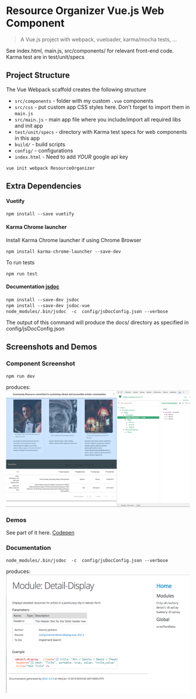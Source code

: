 # Resource Organizer Vue.js Web Component

> A Vue.js project with webpack, vueloader, karma/mocha tests, ...

See index.html, main.js, src/components/ for relevant front-end code.
Karma test are in test/unit/specs


## Project Structure
The Vue Webpack scaffold creates the following structure
* `src/components` - folder with my custom `.vue` components
* `src/css` - put custom app CSS styles here. Don't forget to import them in `main.js`
* `src/main.js` - main app file where you include/import all required libs and init app
* `test/unit/specs` - directory with Karma test specs for web components in this app
* `build/` - build scripts
* `config/` - configurations
* `index.html` - Need to add *YOUR* google api key

```
vue init webpack ResourceOrganizer
```

##  Extra Dependencies
#### Vuetify   
```
npm install --save vuetify
```
#### Karma Chrome launcher
Install Karma Chrome launcher if using Chrome Browser
```
npm install karma-chrome-launcher --save-dev
```

To run tests
```
npm run test
```
#### Documentation [jsdoc](https://github.com/jsdoc3/jsdoc)

```
npm install --save-dev jsdoc
npm install --save-dev jsdoc-vue
node_modules/.bin/jsdoc  -c  config/jsDocConfig.json --verbose
```
The output of this command will produce the docs/ directory as specified in config/jsDocConfig.json


## Screenshots and Demos

### Component Screenshot
```
npm run dev
```
produces:
![alt screenshot](https://github.com/jaxonetic-github/resource-organizer-vue/blob/master/src/assets/resource-directory-screenshot.png)

### Demos
See part of it here. [Codepen](https://codepen.io/jaxonetic/pen/ZvVYKp)


### Documentation 
```
node_modules/.bin/jsdoc  -c  config/jsDocConfig.json --verbose
```
produces:
![alt docuScreenShot](https://github.com/jaxonetic-github/resource-organizer-vue/blob/master/src/assets/jsdoc-screenshot.png)
